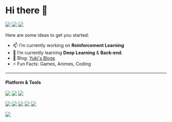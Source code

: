<!--
**Echlorine/Echlorine** is a ✨ _special_ ✨ repository because its `README.md` (this file) appears on your GitHub profile.

Here are some ideas to get you started:

- 🔭 I’m currently working on ...
- 🌱 I’m currently learning ...
- 👯 I’m looking to collaborate on ...
- 🤔 I’m looking for help with ...
- 💬 Ask me about ...
- 📫 How to reach me: ...
- 😄 Pronouns: ...
- ⚡ Fun fact: ...
-->
# Hi there 👋
![](https://badges.pufler.dev/visits/Echlorine/Echlorine?style=for-the-badge)
![](https://badges.pufler.dev/years/Echlorine?style=for-the-badge)
![](https://badges.pufler.dev/repos/Echlorine?style=for-the-badge)

Here are some ideas to get you started:

- 📫 I’m currently working on **Reinforcement Learning**
- 📖 I’m currently learning **Deep Learning** & **Back-end**.
- 📝 Blog: [Yuki's Blogs](https://blogs.echocolate.xyz/)
- ⚡ Fun Facts: Games, Animes, Coding

- - -
#### Platform & Tools
[![](https://img.shields.io/badge/Windows-10-2376bc?style=flat-square&logo=windows&logoColor=ffffff)](https://www.microsoft.com/windows/)
[![](https://img.shields.io/badge/OS-Ubuntu-d64613?style=flat-square&logo=Ubuntu&logoColor=ffffff)](https://ubuntu.com/)
[![](https://img.shields.io/badge/Editor-Visual%20Studio%20Code-blue?style=flat-square&logo=visual-studio-code&logoColor=ffffff)](https://code.visualstudio.com/)

[![](https://img.shields.io/badge/-LaTeX-008080?style=flat-square&logo=LaTeX&logoColor=ffffff)](https://www.latex-project.org/)
[![](https://img.shields.io/badge/-Github-181717?style=flat-square&logo=GitHub&logoColor=ffffff)](https://www.github.com/)
[![](https://img.shields.io/badge/-MySQL-F29111?style=flat-square&logo=MySQL&logoColor=ffffff)](https://www.mysql.com/)
[![](https://img.shields.io/badge/-Nginx-269539?style=flat-square&logo=nginx&logoColor=ffffff)](https://nginx.org/)
[![](https://img.shields.io/badge/-AutoCAD-b42b24?style=flat-square&logo=Autodesk&logoColor=ffffff)](https://www.autodesk.com/products/autocad/)

![](https://github-readme-stats.vercel.app/api/top-langs?username=Echlorine&layout=compact&&langs_count=10&hide=html,css,javascript)